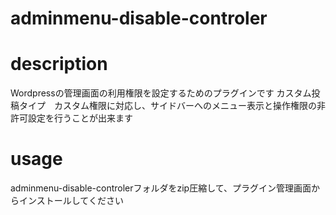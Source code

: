 adminmenu-disable-controler
===========================

# description
Wordpressの管理画面の利用権限を設定するためのプラグインです
カスタム投稿タイプ　カスタム権限に対応し、サイドバーへのメニュー表示と操作権限の非許可設定を行うことが出来ます

# usage
adminmenu-disable-controlerフォルダをzip圧縮して、プラグイン管理画面からインストールしてください

